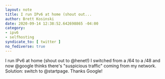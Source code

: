 ```yaml
---
layout: note
title: I run IPv6 at home (shout out...
author: Brett Kosinski
date: 2020-09-14 12:38:52.642698865 -04:00
category:
- ipv6
- selfhosting
syndicate_to: [ twitter ]
no_fediverse: true
---
```

I run IPv6 at home (shout out to @henet!) I switched from a /64 to a /48 and now @google thinks there's "suspicious traffic" coming from my network. Solution: switch to @startpage. Thanks Google!
